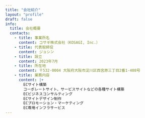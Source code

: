 ```yaml
---
title: "会社紹介"
layout: "profile"
draft: false
info: 
  title: 会社概要
  contacts: 
    - title: 事業所名
      content: コサギ株式会社（KOSAGI, Inc.）
    - title: 代表取締役	
      content: ジョシン
    - title: 設立		
      content: 2023年7月
    - title: 所在地		
      content: 〒532-0004 大阪府大阪市淀川区西宮原三丁目2番1-408号
    - title: 業務内容			
      content: |+
        ECサイト構築
        コーポレートサイト、サービスサイトなどの各種サイト構築
        ECビジネスコンサルティング
        ECサイトデザイン制作
        ECプロモーション・マーケティング
        EC専用インフラサービス
---
```

